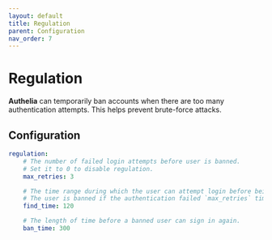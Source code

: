 ```yaml
---
layout: default
title: Regulation
parent: Configuration
nav_order: 7
---
```


# Regulation

**Authelia** can temporarily ban accounts when there are too many
authentication attempts. This helps prevent brute-force attacks.

## Configuration

```yaml
regulation:
    # The number of failed login attempts before user is banned.
    # Set it to 0 to disable regulation.
    max_retries: 3

    # The time range during which the user can attempt login before being banned.
    # The user is banned if the authentication failed `max_retries` times in a `find_time` seconds window.
    find_time: 120

    # The length of time before a banned user can sign in again.
    ban_time: 300
```